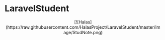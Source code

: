 # LaravelStudent

<p align="center">
[![Halas](https://raw.githubusercontent.com/HalasProject/LaravelStudent/master/Image/StudNote.png)
</p>